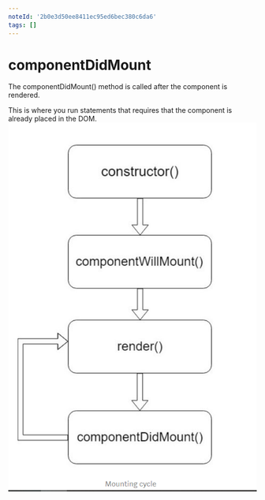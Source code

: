 ```yaml
---
noteId: '2b0e3d50ee8411ec95ed6bec380c6da6'
tags: []
---
```


# componentDidMount

The componentDidMount() method is called after the component is rendered.

This is where you run statements that requires that the component is already placed in the DOM.
![ComponenetDidMount](./image-16.png)
